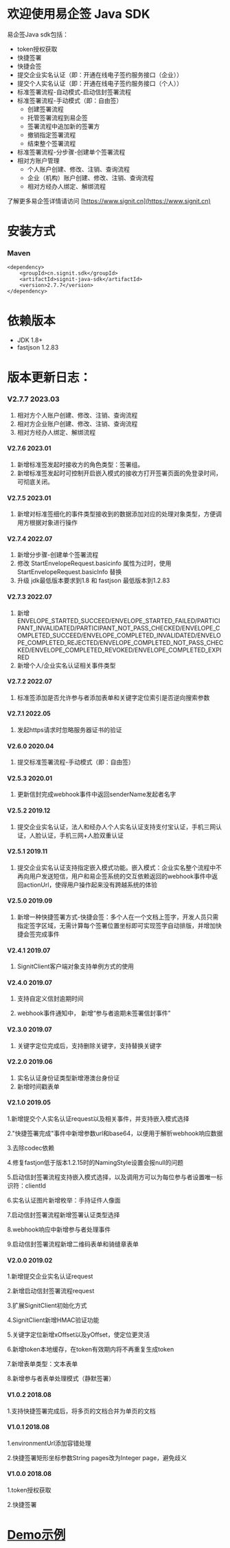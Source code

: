 

# 欢迎使用易企签 Java SDK

易企签Java sdk包括：

- token授权获取
- 快捷签署
- 快捷会签
- 提交企业实名认证（即：开通在线电子签约服务接口（企业））
- 提交个人实名认证（即：开通在线电子签约服务接口（个人））
- 标准签署流程-自动模式-启动信封签署流程
- 标准签署流程-手动模式（即：自由签）  
    - 创建签署流程
    - 托管签署流程到易企签
    - 签署流程中追加新的签署方
    - 撤销指定签署流程
    - 结束整个签署流程
- 标准签署流程-分步骤-创建单个签署流程
- 相对方账户管理
  - 个人账户创建、修改、注销、查询流程
  - 企业（机构）账户创建、修改、注销、查询流程
  - 相对方经办人绑定、解绑流程

了解更多易企签详情请访问  [https://www.signit.cn](https://www.signit.cn)

# 安装方式

### Maven

    <dependency>
        <groupId>cn.signit.sdk</groupId>
        <artifactId>signit-java-sdk</artifactId>
        <version>2.7.7</version>
    </dependency>

# 依赖版本

  - JDK 1.8+
  - fastjson 1.2.83

# 版本更新日志：

### V2.7.7 2023.03
1. 相对方个人账户创建、修改、注销、查询流程
2. 相对方企业账户创建、修改、注销、查询流程
3. 相对方经办人绑定、解绑流程

#### V2.7.6 2023.01
1. 新增标准签发起时接收方的角色类型：签署组。
2. 新增标准签发起时可控制开启嵌入模式的接收方打开签署页面的免登录时间，可彻底关闭。

#### V2.7.5 2023.01
1. 新增对标准签细化的事件类型接收到的数据添加对应的处理对象类型，方便调用方根据对象进行操作

#### V2.7.4 2022.07
1. 新增分步骤-创建单个签署流程
2. 修改 StartEnvelopeRequest.basicinfo 属性为过时，使用 StartEnvelopeRequest.basicInfo 替换
3. 升级 jdk最低版本要求到1.8 和 fastjson 最低版本到1.2.83

#### V2.7.3 2022.07
1. 新增ENVELOPE_STARTED_SUCCEED/ENVELOPE_STARTED_FAILED/PARTICIPANT_INVALIDATED/PARTICIPANT_NOT_PASS_CHECKED/ENVELOPE_COMPLETED_SUCCEED/ENVELOPE_COMPLETED_INVALIDATED/ENVELOPE_COMPLETED_REJECTED/ENVELOPE_COMPLETED_NOT_PASS_CHECKED/ENVELOPE_COMPLETED_REVOKED/ENVELOPE_COMPLETED_EXPIRED
2. 新增个人/企业实名认证相关事件类型

#### V2.7.2 2022.07
1. 标准签添加是否允许参与者添加表单和关键字定位索引是否逆向搜索参数

#### V2.7.1 2022.05
1. 发起https请求时忽略服务器证书的验证

#### V2.6.0 2020.04
1. 提交标准签署流程-手动模式（即：自由签）

#### V2.5.3 2020.01
1. 更新信封完成webhook事件中返回senderName发起者名字

#### V2.5.2 2019.12
1. 提交企业实名认证，法人和经办人个人实名认证支持支付宝认证，手机三网认证，人脸认证，手机三网+人脸双重认证

#### V2.5.1 2019.11
1. 提交企业实名认证支持指定嵌入模式功能。嵌入模式：企业实名整个流程中不再向用户发送短信，用户和易企签系统的交互依赖返回的webhook事件中返回actionUrl，使得用户操作起来没有跨越系统的体验

#### V2.5.0 2019.09
1. 新增一种快捷签署方式-快捷会签：多个人在一个文档上签字，开发人员只需指定签字区域，无需计算每个签署位置坐标即可实现签字自动排版，并增加快捷会签完成事件

#### V2.4.1 2019.07
1. SignitClient客户端对象支持单例方式的使用

#### V2.4.0 2019.07
1. 支持自定义信封逾期时间

2. webhook事件通知中， 新增“参与者逾期未签署信封事件”

#### V2.3.0 2019.07
1. 关键字定位完成后，支持删除关键字，支持替换关键字

#### V2.2.0 2019.06
1. 实名认证身份证类型新增港澳台身份证
2. 新增时间戳表单

#### V2.1.0 2019.05
1.新增提交个人实名认证request以及相关事件，并支持嵌入模式选择

2."快捷签署完成"事件中新增参数url和base64，以便用于解析webhook响应数据

3.去除codec依赖

4.修复fastjon低于版本1.2.15时的NamingStyle设置会报null的问题

5.启动信封签署流程支持嵌入模式选择，以及调用方可以为每位参与者设置唯一标识符：clientId

6.实名认证图片新增枚举：手持证件人像面

7.启动信封签署流程新增签署认证类型选择

8.webhook响应中新增参与者处理事件

9.启动信封签署流程新增二维码表单和骑缝章表单

#### V2.0.0 2019.02
1.新增提交企业实名认证request

2.新增启动信封签署流程request

3.扩展SignitClient初始化方式

4.SignitClient新增HMAC验证功能

5.关键字定位新增xOffset以及yOffset，使定位更灵活

6.新增token本地缓存，在token有效期内将不再重复生成token

7.新增表单类型：文本表单

8.新增参与者表单处理模式（静默签署）

#### V1.0.2 2018.08
1.支持快捷签署完成后，将多页的文档合并为单页的文档

#### V1.0.1 2018.08
1.environmentUrl添加容错处理

2.快捷签署矩形坐标参数String pages改为Integer page，避免歧义

#### V1.0.0 2018.08
1.token授权获取

2.快捷签署

# [Demo示例](https://github.com/signit-wesign/java-sdk-sample)
